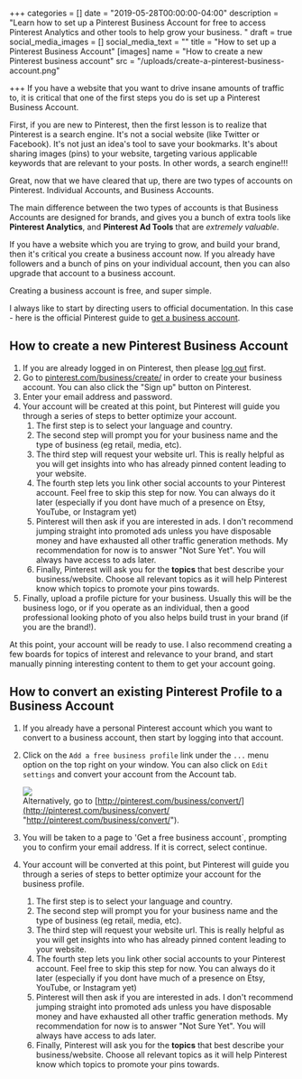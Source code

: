 +++
categories = []
date = "2019-05-28T00:00:00-04:00"
description = "Learn how to set up a Pinterest Business Account for free to access Pinterest Analytics and other tools to help grow your business.  "
draft = true
social_media_images = []
social_media_text = ""
title = "How to set up a Pinterest Business Account"
[images]
name = "How to create a new Pinterest business account"
src = "/uploads/create-a-pinterest-business-account.png"

+++
If you have a website that you want to drive insane amounts of traffic to, it is critical that one of the first steps you do is set up a Pinterest Business Account.

First, if you are new to Pinterest, then the first lesson is to realize that Pinterest is a search engine.  It's not a social website (like Twitter or Facebook).  It's not just an idea's tool to save your bookmarks.  It's about sharing images (pins) to your website, targeting various applicable keywords that are relevant to your posts.  In other words, a search engine!!!

Great, now that we have cleared that up, there are two types of accounts on Pinterest.  Individual Accounts, and Business Accounts.

The main difference between the two types of accounts is that Business Accounts are designed for brands, and gives you a bunch of extra tools like **Pinterest Analytics**, and **Pinterest Ad Tools** that are _extremely valuable_.

If you have a website which you are trying to grow, and build your brand, then it's critical you create a business account now.  If you already have followers and a bunch of pins on your individual account, then you can also upgrade that account to a business account.

Creating a business account is free, and super simple.

I always like to start by directing users to official documentation.  In this case - here is the official Pinterest guide to [get a business account](https://help.pinterest.com/en/business/article/get-a-business-account "Get a business account").

## How to create a new Pinterest Business Account

1. If you are already logged in on Pinterest, then please [log out](https://pinterest.com/logout "Log out of Pinterest") first.
2. Go to [pinterest.com/business/create/](http://pinterest.com/business/create/) in order to create your business account. You can also click the "Sign up" button on Pinterest.
3. Enter your email address and password.
4. Your account will be created at this point, but Pinterest will guide you through a series of steps to better optimize your account.
   1. The first step is to select your language and country.
   2. The second step will prompt you for your business name and the type of business (eg retail, media, etc).
   3. The third step will request your website url.  This is really helpful as you will get insights into who has already pinned content leading to your website.
   4. The fourth step lets you link other social accounts to your Pinterest account.  Feel free to skip this step for now.  You can always do it later (especially if you dont have much of a presence on Etsy, YouTube, or Instagram yet)
   5. Pinterest will then ask if you are interested in ads.  I don't recommend jumping straight into promoted ads unless you have disposable money and have exhausted all other traffic generation methods.  My recommendation for now is to answer "Not Sure Yet".  You will always have access to ads later.
   6. Finally, Pinterest will ask you for the **topics** that best describe your business/website.  Choose all relevant topics as it will help Pinterest know which topics to promote your pins towards.
5. Finally, upload a profile picture for your business.  Usually this will be the business logo, or if you operate as an individual, then a good professional looking photo of you also helps build trust in your brand (if you are the brand!).

At this point, your account will be ready to use.  I also recommend creating a few boards for topics of interest and relevance to your brand, and start manually pinning interesting content to them to get your account going.

## How to convert an existing Pinterest Profile to a Business Account

1. If you already have a personal Pinterest account which you want to convert to a business account, then start by logging into that account.
2. Click on the `Add a free business profile` link under the `...` menu option on the top right on your window.  You can also click on `Edit settings` and convert your account from the Account tab.

   ![](/uploads/add-a-free-business-profile-link.png)  
   Alternatively, go to [http://pinterest.com/business/convert/](http://pinterest.com/business/convert/ "http://pinterest.com/business/convert/").
3. You will be taken to a page to 'Get a free business account\`, prompting you to confirm your email address.  If it is correct, select continue.
4. Your account will be converted at this point, but Pinterest will guide you through a series of steps to better optimize your account for the business profile.
   1. The first step is to select your language and country.
   2. The second step will prompt you for your business name and the type of business (eg retail, media, etc).
   3. The third step will request your website url.  This is really helpful as you will get insights into who has already pinned content leading to your website.
   4. The fourth step lets you link other social accounts to your Pinterest account.  Feel free to skip this step for now.  You can always do it later (especially if you dont have much of a presence on Etsy, YouTube, or Instagram yet)
   5. Pinterest will then ask if you are interested in ads.  I don't recommend jumping straight into promoted ads unless you have disposable money and have exhausted all other traffic generation methods.  My recommendation for now is to answer "Not Sure Yet".  You will always have access to ads later.
   6. Finally, Pinterest will ask you for the **topics** that best describe your business/website.  Choose all relevant topics as it will help Pinterest know which topics to promote your pins towards.